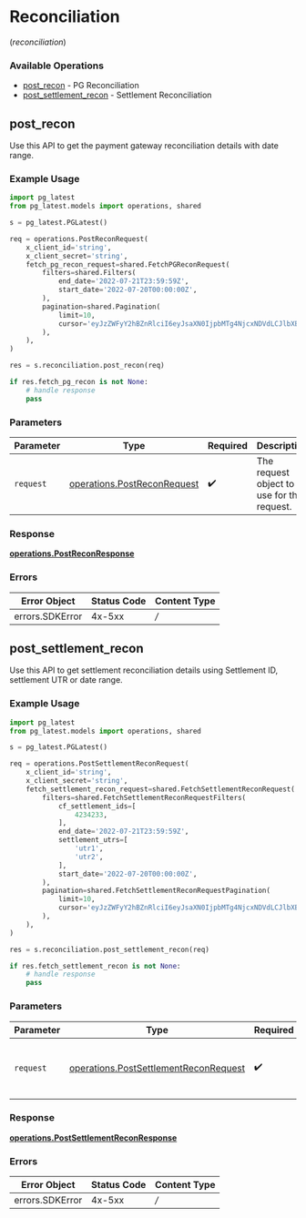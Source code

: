 # Reconciliation
(*reconciliation*)

### Available Operations

* [post_recon](#post_recon) - PG Reconciliation
* [post_settlement_recon](#post_settlement_recon) - Settlement Reconciliation

## post_recon

Use this API to get the payment gateway reconciliation details with date range.

### Example Usage

```python
import pg_latest
from pg_latest.models import operations, shared

s = pg_latest.PGLatest()

req = operations.PostReconRequest(
    x_client_id='string',
    x_client_secret='string',
    fetch_pg_recon_request=shared.FetchPGReconRequest(
        filters=shared.Filters(
            end_date='2022-07-21T23:59:59Z',
            start_date='2022-07-20T00:00:00Z',
        ),
        pagination=shared.Pagination(
            limit=10,
            cursor='eyJzZWFyY2hBZnRlciI6eyJsaXN0IjpbMTg4NjcxNDVdLCJlbXB0eSI6ZmFsc2V9LCJyZWNvbkFQSVR5cGUiOiJMRURHRVIifQ==',
        ),
    ),
)

res = s.reconciliation.post_recon(req)

if res.fetch_pg_recon is not None:
    # handle response
    pass
```

### Parameters

| Parameter                                                                  | Type                                                                       | Required                                                                   | Description                                                                |
| -------------------------------------------------------------------------- | -------------------------------------------------------------------------- | -------------------------------------------------------------------------- | -------------------------------------------------------------------------- |
| `request`                                                                  | [operations.PostReconRequest](../../models/operations/postreconrequest.md) | :heavy_check_mark:                                                         | The request object to use for the request.                                 |


### Response

**[operations.PostReconResponse](../../models/operations/postreconresponse.md)**
### Errors

| Error Object    | Status Code     | Content Type    |
| --------------- | --------------- | --------------- |
| errors.SDKError | 4x-5xx          | */*             |

## post_settlement_recon

Use this API to get settlement reconciliation details using Settlement ID, settlement UTR or date range.

### Example Usage

```python
import pg_latest
from pg_latest.models import operations, shared

s = pg_latest.PGLatest()

req = operations.PostSettlementReconRequest(
    x_client_id='string',
    x_client_secret='string',
    fetch_settlement_recon_request=shared.FetchSettlementReconRequest(
        filters=shared.FetchSettlementReconRequestFilters(
            cf_settlement_ids=[
                4234233,
            ],
            end_date='2022-07-21T23:59:59Z',
            settlement_utrs=[
                'utr1',
                'utr2',
            ],
            start_date='2022-07-20T00:00:00Z',
        ),
        pagination=shared.FetchSettlementReconRequestPagination(
            limit=10,
            cursor='eyJzZWFyY2hBZnRlciI6eyJsaXN0IjpbMTg4NjcxNDVdLCJlbXB0eSI6ZmFsc2V9LCJyZWNvbkFQSVR5cGUiOiJMRURHRVIifQ==',
        ),
    ),
)

res = s.reconciliation.post_settlement_recon(req)

if res.fetch_settlement_recon is not None:
    # handle response
    pass
```

### Parameters

| Parameter                                                                                      | Type                                                                                           | Required                                                                                       | Description                                                                                    |
| ---------------------------------------------------------------------------------------------- | ---------------------------------------------------------------------------------------------- | ---------------------------------------------------------------------------------------------- | ---------------------------------------------------------------------------------------------- |
| `request`                                                                                      | [operations.PostSettlementReconRequest](../../models/operations/postsettlementreconrequest.md) | :heavy_check_mark:                                                                             | The request object to use for the request.                                                     |


### Response

**[operations.PostSettlementReconResponse](../../models/operations/postsettlementreconresponse.md)**
### Errors

| Error Object    | Status Code     | Content Type    |
| --------------- | --------------- | --------------- |
| errors.SDKError | 4x-5xx          | */*             |
